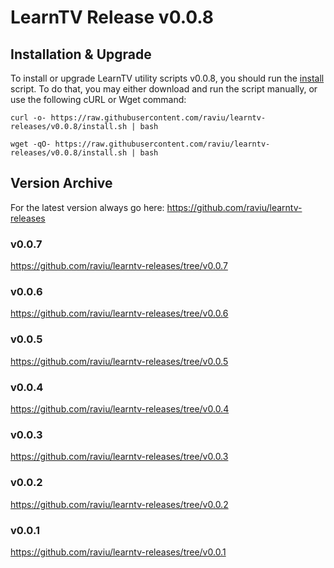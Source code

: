 # LearnTV Release v0.0.8

## Installation & Upgrade 

To install or upgrade LearnTV utility scripts v0.0.8, you should run the [install](https://raw.githubusercontent.com/raviu/learntv-releases/v0.0.8/install.sh) script. To do that, you may either download and run the script manually, or use the following cURL or Wget command:

```
curl -o- https://raw.githubusercontent.com/raviu/learntv-releases/v0.0.8/install.sh | bash
```

```
wget -qO- https://raw.githubusercontent.com/raviu/learntv-releases/v0.0.8/install.sh | bash
```


## Version Archive 

For the latest version always go here: https://github.com/raviu/learntv-releases
### v0.0.7
https://github.com/raviu/learntv-releases/tree/v0.0.7
### v0.0.6
https://github.com/raviu/learntv-releases/tree/v0.0.6
### v0.0.5
https://github.com/raviu/learntv-releases/tree/v0.0.5
### v0.0.4
https://github.com/raviu/learntv-releases/tree/v0.0.4
### v0.0.3
https://github.com/raviu/learntv-releases/tree/v0.0.3
### v0.0.2
https://github.com/raviu/learntv-releases/tree/v0.0.2
### v0.0.1
https://github.com/raviu/learntv-releases/tree/v0.0.1
